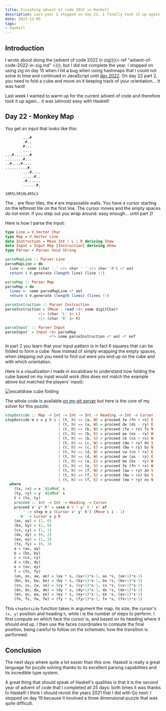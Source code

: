 ```yaml
---
title: Finishing advent of code 2022 in Haskell
description: Last year I stopped on day 22, I finally took it up again
date: 2023-12-05
tags:
- haskell
---
```


## Introduction

I wrote about doing the [advent of code 2022 in zig]({{< ref "advent-of-code-2022-in-zig.md" >}}), but I did not complete the year. I stopped on using zig on day 15 when I hit a bug when using hashmaps that I could not solve in time and continued in JavaScript until [day 2022](https://adventofcode.com/2022/day/22). On day 22 part 2, you need to fold a cube and move on it keeping track of your orientation... It was hard!

Last week I wanted to warm up for the current advent of code and therefore took it up again... it was (almost) easy with Haskell!

## Day 22 - Monkey Map

You get an input that looks like this:
```
        ...#
        .#..
        #...
        ....
...#.......#
........#...
..#....#....
..........#.
        ...#....
        .....#..
        .#......
        ......#.

10R5L5R10L4R5L5
```

The `.` are floor tiles, the `#` are impassable walls. You have a cursor starting on the leftmost tile on the first line. The cursor moves  and the empty spaces do not exist: if you step out you wrap around: easy enough... until part 2!

Here is how I parse the input:
```haskell
type Line = V.Vector Char
type Map = V.Vector Line
data Instruction = Move Int | L | R deriving Show
data Input = Input Map [Instruction] deriving Show
type Parser = Parsec Void String

parseMapLine :: Parser Line
parseMapLine = do
  line <- some (char '.' <|> char ' ' <|> char '#') <* eol
  return $ V.generate (length line) (line !!)

parseMap :: Parser Map
parseMap = do
  lines <- some parseMapLine <* eol
  return $ V.generate (length lines) (lines !!)

parseInstruction :: Parser Instruction
parseInstruction = (Move . read <$> some digitChar)
               <|> (char 'L' $> L)
               <|> (char 'R' $> R)

parseInput' :: Parser Input
parseInput' = Input <$> parseMap
                    <*> some parseInstruction <* eol <* eof
```

In part 2 you learn that your input pattern is in fact 6 squares that can be folded to form a cube. Now instead of simply wrapping the empty spaces, when stepping out you need to find out were you end up on the cube and with which orientation.

Here is a visualization I made in excalidraw to understand how folding the cube based on my input would work (this does not match the example above but matched the players' input):

![excalidraw cube folding](https://files.adyxax.org/www/aoc-2022-22-folding.excalidraw.svg)

The whole code is available [on my git server](https://git.adyxax.org/adyxax/advent-of-code/tree/2022/22-Monkey-Map/second.hs) but here is the core of my solver for this puzzle:
```haskell
stepOutside :: Map -> Int -> Int -> Int -> Heading -> Int -> Cursor
stepOutside m s x y h i | (t, h) == (a, N) = proceed fw (fn + rx) E
                        | (t, h) == (a, W) = proceed dw (ds - ry) E
                        | (t, h) == (b, N) = proceed (fw + rx) fs N
                        | (t, h) == (b, E) = proceed ee (es - ry) W
                        | (t, h) == (b, S) = proceed ce (cn + rx) W
                        | (t, h) == (c, W) = proceed (dw + ry) dn S
                        | (t, h) == (c, E) = proceed (bw + ry) bs N
                        | (t, h) == (d, N) = proceed cw (cn + rx) E
                        | (t, h) == (d, W) = proceed aw (as - ry) E
                        | (t, h) == (e, E) = proceed be (bs - ry) W
                        | (t, h) == (e, S) = proceed fe (fn + rx) W
                        | (t, h) == (f, W) = proceed (aw + ry) an S
                        | (t, h) == (f, S) = proceed (bw + rx) bn S
                        | (t, h) == (f, E) = proceed (ew + ry) es N
  where
    (tx, rx) = x `divMod` s
    (ty, ry) = y `divMod` s
    t = (tx, ty)
    proceed :: Int -> Int -> Heading -> Cursor
    proceed x' y' h' = case m V.! y' V.! x' of
      '.' -> step m s (Cursor x' y' h') (Move $ i - 1)
      '#' -> Cursor x y h
    (ax, ay) = (1, 0)
    (bx, by) = (2, 0)
    (cx, cy) = (1, 1)
    (dx, dy) = (0, 2)
    (ex, ey) = (1, 2)
    (fx, fy) = (0, 3)
    a = (ax, ay)
    b = (bx, by)
    c = (cx, cy)
    d = (dx, dy)
    e = (ex, ey)
    f = (fx, fy)
    (an, as, aw, ae) = (ay * s, (ay+1)*s-1, ax *s, (ax+1)*s-1)
    (bn, bs, bw, be) = (by * s, (by+1)*s-1, bx *s, (bx+1)*s-1)
    (cn, cs, cw, ce) = (cy * s, (cy+1)*s-1, cx *s, (cx+1)*s-1)
    (dn, ds, dw, de) = (dy * s, (dy+1)*s-1, dx *s, (dx+1)*s-1)
    (en, es, ew, ee) = (ey * s, (ey+1)*s-1, ex *s, (ex+1)*s-1)
    (fn, fs, fw, fe) = (fy * s, (fy+1)*s-1, fx *s, (fx+1)*s-1)
```

This `stepOutside` function takes in argument the map, its size, the cursor's `(x, y)` position and heading `h`, while i is the number of steps to perform. I first compute on which face the cursor is, and based on its heading where it should end up. I then use the faces coordinates to compute the final position, being careful to follow on the schematic how the transition is performed.

## Conclusion

The next days where quite a lot easier than this one. Haskell is really a great language for puzzle solving thanks to its excellent parsing capabilities and its incredible type system.

A great thing that should speak of Haskell's qualities is that it is the second year of advent of code that I completed all 25 days: both times it was thanks to Haskell! I think I should revisit the years 2021 that I did with Go next: I stopped on day 19 because it involved a three dimensional puzzle that was quite difficult.
